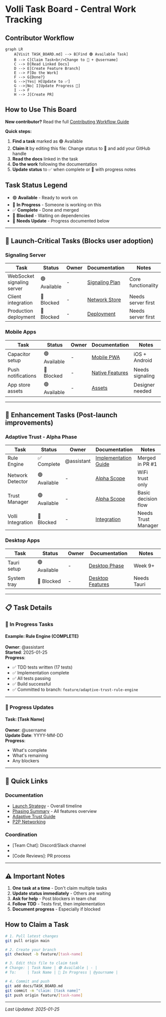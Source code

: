 # Volli Task Board - Central Work Tracking

## Contributor Workflow

```mermaid
graph LR
    A[Visit TASK_BOARD.md] --> B[Find 🟢 Available Task]
    B --> C[Claim Task<br/>Change to 🔴 + @username]
    C --> D[Read Linked Docs]
    D --> E[Create Feature Branch]
    E --> F[Do the Work]
    F --> G{Done?}
    G -->|Yes| H[Update to ✅]
    G -->|No| I[Update Progress 📝]
    I --> F
    H --> J[Create PR]
```

## How to Use This Board

**New contributor?** Read the full [Contributing Workflow Guide](./CONTRIBUTING_WORKFLOW.md)

**Quick steps:**
1. **Find a task** marked as 🟢 Available
2. **Claim it** by editing this file: Change status to 🔴 and add your GitHub handle
3. **Read the docs** linked in the task
4. **Do the work** following the documentation
5. **Update status** to ✅ when complete or 📝 with progress notes

## Task Status Legend

- 🟢 **Available** - Ready to work on
- 🔴 **In Progress** - Someone is working on this
- ✅ **Complete** - Done and merged
- 🚧 **Blocked** - Waiting on dependencies
- 📝 **Needs Update** - Progress documented below

---

## 🚨 Launch-Critical Tasks (Blocks user adoption)

### Signaling Server
| Task | Status | Owner | Documentation | Notes |
|------|--------|-------|---------------|-------|
| WebSocket signaling server | 🟢 Available | - | [Signaling Plan](./signaling/SIGNALING_DISCOVERY_PHASING_PLAN.md#phase-1-mvp-signaling-weeks-1-3) | Core functionality |
| Client integration | 🚧 Blocked | - | [Network Store](./P2P_NETWORKING.md#network-store) | Needs server first |
| Production deployment | 🚧 Blocked | - | [Deployment](./signaling/SIGNALING_DISCOVERY_PHASING_PLAN.md#deployment-strategy) | Needs server first |

### Mobile Apps
| Task | Status | Owner | Documentation | Notes |
|------|--------|-------|---------------|-------|
| Capacitor setup | 🟢 Available | - | [Mobile PWA](./platforms/MULTIPLATFORM_PHASING_PLAN.md#phase-1-mobile-pwa-wrapper-weeks-1-4) | iOS + Android |
| Push notifications | 🚧 Blocked | - | [Native Features](./platforms/MULTIPLATFORM_PHASING_PLAN.md#native-features-phase-1) | Needs signaling |
| App store assets | 🟢 Available | - | [Assets](./platforms/MULTIPLATFORM_PHASING_PLAN.md#week-3-app-store-assets) | Designer needed |

---

## 🎯 Enhancement Tasks (Post-launch improvements)

### Adaptive Trust - Alpha Phase
| Task | Status | Owner | Documentation | Notes |
|------|--------|-------|---------------|-------|
| Rule Engine | ✅ Complete | @assistant | [Implementation Guide](./adaptive-trust/ADAPTIVE_TRUST_IMPLEMENTATION_GUIDE.md#rule-engine--complete) | Merged in PR #1 |
| Network Detector | 🟢 Available | - | [Alpha Scope](./adaptive-trust/ADAPTIVE_TRUST_PHASING_PLAN.md#2-network-detector--essential) | WiFi trust only |
| Trust Manager | 🟢 Available | - | [Alpha Scope](./adaptive-trust/ADAPTIVE_TRUST_PHASING_PLAN.md#1-trust-manager--essential) | Basic decision flow |
| Volli Integration | 🚧 Blocked | - | [Integration](./adaptive-trust/ADAPTIVE_TRUST_PHASING_PLAN.md#3-volli-integration--essential) | Needs Trust Manager |

### Desktop Apps
| Task | Status | Owner | Documentation | Notes |
|------|--------|-------|---------------|-------|
| Tauri setup | 🟢 Available | - | [Desktop Phase](./platforms/MULTIPLATFORM_PHASING_PLAN.md#phase-3-desktop-apps-weeks-9-12) | Week 9+ |
| System tray | 🚧 Blocked | - | [Desktop Features](./platforms/MULTIPLATFORM_PHASING_PLAN.md#week-10-desktop-features) | Needs Tauri |

---

## 📋 Task Details

### 🔴 In Progress Tasks

#### Example: Rule Engine (COMPLETE)
**Owner**: @assistant  
**Started**: 2025-01-25  
**Progress**:
- ✅ TDD tests written (17 tests)
- ✅ Implementation complete
- ✅ All tests passing
- ✅ Build successful
- ✅ Committed to branch: `feature/adaptive-trust-rule-engine`

---

### 📝 Progress Updates

#### Task: [Task Name]
**Owner**: @username  
**Update Date**: YYYY-MM-DD  
**Progress**:
- What's complete
- What's remaining
- Any blockers

---

## 🔗 Quick Links

### Documentation
- [Launch Strategy](./LAUNCH_STRATEGY.md) - Overall timeline
- [Phasing Summary](./PHASING_SUMMARY.md) - All features overview
- [Adaptive Trust Guide](./adaptive-trust/ADAPTIVE_TRUST_IMPLEMENTATION_GUIDE.md)
- [P2P Networking](./P2P_NETWORKING.md)

### Coordination
- [Team Chat]: Discord/Slack channel
- [Daily Standup]: Time/link
- [Code Reviews]: PR process

---

## ⚠️ Important Notes

1. **One task at a time** - Don't claim multiple tasks
2. **Update status immediately** - Others are waiting
3. **Ask for help** - Post blockers in team chat
4. **Follow TDD** - Tests first, then implementation
5. **Document progress** - Especially if blocked

## How to Claim a Task

```bash
# 1. Pull latest changes
git pull origin main

# 2. Create your branch
git checkout -b feature/[task-name]

# 3. Edit this file to claim task
# Change: | Task Name | 🟢 Available | - |
# To:     | Task Name | 🔴 In Progress | @yourname |

# 4. Commit and push
git add docs/TASK_BOARD.md
git commit -m "claim: [task name]"
git push origin feature/[task-name]
```

---

*Last Updated: 2025-01-25*